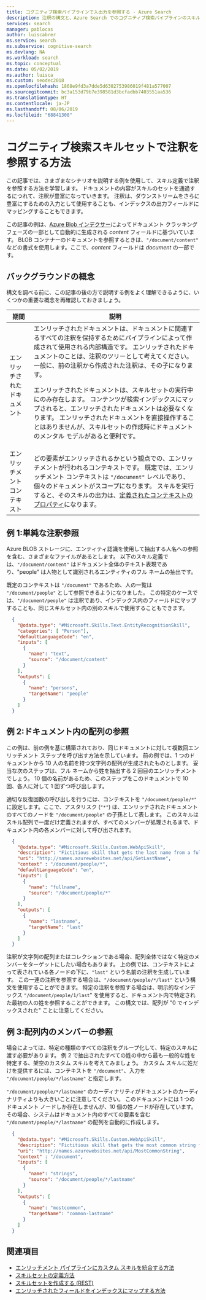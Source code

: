 ```yaml
---
title: コグニティブ検索パイプラインで入出力を参照する - Azure Search
description: 注釈の構文と、Azure Search でのコグニティブ検索パイプラインのスキルセットの入力と出力で注釈を参照する方法について説明します。
services: search
manager: pablocas
author: luiscabrer
ms.service: search
ms.subservice: cognitive-search
ms.devlang: NA
ms.workload: search
ms.topic: conceptual
ms.date: 05/02/2019
ms.author: luisca
ms.custom: seodec2018
ms.openlocfilehash: 1868e9fd3a7dde5d6302753986019f481a577007
ms.sourcegitcommit: bc3a153d79b7e398581d3bcfadbb7403551aa536
ms.translationtype: HT
ms.contentlocale: ja-JP
ms.lasthandoff: 08/06/2019
ms.locfileid: "68841308"
---
```

# <a name="how-to-reference-annotations-in-a-cognitive-search-skillset"></a>コグニティブ検索スキルセットで注釈を参照する方法

この記事では、さまざまなシナリオを説明する例を使用して、スキル定義で注釈を参照する方法を学習します。 ドキュメントの内容がスキルのセットを通過するにつれて、注釈が豊富になっていきます。 注釈は、ダウンストリームをさらに豊富にするための入力として使用することも、インデックスの出力フィールドにマッピングすることもできます。 
 
この記事の例は、[Azure Blob インデクサー](search-howto-indexing-azure-blob-storage.md)によってドキュメント クラッキング フェーズの一部として自動的に生成される *content* フィールドに基づいています。 BLOB コンテナーのドキュメントを参照するときは、`"/document/content"` などの書式を使用します。ここで、*content* フィールドは *document* の一部です。 

## <a name="background-concepts"></a>バックグラウンドの概念

構文を調べる前に、この記事の後の方で説明する例をよく理解できるように、いくつかの重要な概念を再確認しておきましょう。

| 期間 | 説明 |
|------|-------------|
| エンリッチされたドキュメント | エンリッチされたドキュメントは、ドキュメントに関連するすべての注釈を保持するためにパイプラインによって作成されて使用される内部構造です。 エンリッチされたドキュメントのことは、注釈のツリーとして考えてください。 一般に、前の注釈から作成された注釈は、その子になります。<p/>エンリッチされたドキュメントは、スキルセットの実行中にのみ存在します。 コンテンツが検索インデックスにマップされると、エンリッチされたドキュメントは必要なくなります。 エンリッチされたドキュメントを直接操作することはありませんが、スキルセットの作成時にドキュメントのメンタル モデルがあると便利です。 |
| エンリッチメント コンテキスト | どの要素がエンリッチされるかという観点での、エンリッチメントが行われるコンテキストです。 既定では、エンリッチメント コンテキストは `"/document"` レベルであり、個々のドキュメントがスコープになります。 スキルを実行すると、そのスキルの出力は、[定義されたコンテキストのプロパティ](#example-2)になります。|

<a name="example-1"></a>
## <a name="example-1-simple-annotation-reference"></a>例 1:単純な注釈参照

Azure BLOB ストレージに、エンティティ認識を使用して抽出する人名への参照を含む、さまざまなファイルがあるとします。 以下のスキル定義では、`"/document/content"` はドキュメント全体のテキスト表現であり、"people" は人物として識別されるエンティティのフル ネームの抽出です。

既定のコンテキストは `"/document"` であるため、人の一覧は `"/document/people"` として参照できるようになりました。 この特定のケースでは、`"/document/people"` は注釈であり、インデックス内のフィールドにマップすることも、同じスキルセット内の別のスキルで使用することもできます。

```json
  {
    "@odata.type": "#Microsoft.Skills.Text.EntityRecognitionSkill",
    "categories": [ "Person"],
    "defaultLanguageCode": "en",
    "inputs": [
      {
        "name": "text",
        "source": "/document/content"
      }
    ],
    "outputs": [
      {
        "name": "persons",
        "targetName": "people"
      }
    ]
  }
```

<a name="example-2"></a>

## <a name="example-2-reference-an-array-within-a-document"></a>例 2:ドキュメント内の配列の参照

この例は、前の例を基に構築されており、同じドキュメントに対して複数回エンリッチメント ステップを呼び出す方法を示しています。 前の例では、1 つのドキュメントから 10 人の名前を持つ文字列の配列が生成されたものとします。 妥当な次のステップは、フル ネームから姓を抽出する 2 回目のエンリッチメントでしょう。 10 個の名前があるため、このステップをこのドキュメントで 10 回、各人に対して 1 回ずつ呼び出します。 

適切な反復回数の呼び出しを行うには、コンテキストを `"/document/people/*"` に設定します。ここで、アスタリスク (`"*"`) は、エンリッチされたドキュメントのすべてのノードを `"/document/people"` の子孫として表します。 このスキルはスキル配列で一度だけ定義されますが、すべてのメンバーが処理されるまで、ドキュメント内の各メンバーに対して呼び出されます。

```json
  {
    "@odata.type": "#Microsoft.Skills.Custom.WebApiSkill",
    "description": "Fictitious skill that gets the last name from a full name",
    "uri": "http://names.azurewebsites.net/api/GetLastName",
    "context" : "/document/people/*",
    "defaultLanguageCode": "en",
    "inputs": [
      {
        "name": "fullname",
        "source": "/document/people/*"
      }
    ],
    "outputs": [
      {
        "name": "lastname",
        "targetName": "last"
      }
    ]
  }
```

注釈が文字列の配列またはコレクションである場合、配列全体ではなく特定のメンバーをターゲットにしたい場合もあります。 上の例では、コンテキストによって表されている各ノードの下に、`"last"` という名前の注釈を生成しています。 この一連の注釈を参照する場合は、`"/document/people/*/last"` という構文を使用することができます。 特定の注釈を参照する場合は、明示的なインデックス `"/document/people/1/last`" を使用すると、ドキュメント内で特定された最初の人の姓を参照することができます。 この構文では、配列が "0 でインデックスされた" ことに注意してください。

<a name="example-3"></a>

## <a name="example-3-reference-members-within-an-array"></a>例 3:配列内のメンバーの参照

場合によっては、特定の種類のすべての注釈をグループ化して、特定のスキルに渡す必要があります。 例 2 で抽出されたすべての姓の中から最も一般的な姓を特定する、架空のカスタム スキルを考えてみましょう。 カスタム スキルに姓だけを提供するには、コンテキストを `"/document"`、入力を `"/document/people/*/lastname"` と指定します。

`"/document/people/*/lastname"` のカーディナリティがドキュメントのカーディナリティよりも大きいことに注意してください。 このドキュメントには 1 つのドキュメント ノードしか存在しませんが、10 個の姓ノードが存在しています。 その場合、システムはドキュメント内のすべての要素を含む `"/document/people/*/lastname"` の配列を自動的に作成します。

```json
  {
    "@odata.type": "#Microsoft.Skills.Custom.WebApiSkill",
    "description": "Fictitious skill that gets the most common string from an array of strings",
    "uri": "http://names.azurewebsites.net/api/MostCommonString",
    "context" : "/document",
    "inputs": [
      {
        "name": "strings",
        "source": "/document/people/*/lastname"
      }
    ],
    "outputs": [
      {
        "name": "mostcommon",
        "targetName": "common-lastname"
      }
    ]
  }
```



## <a name="see-also"></a>関連項目
+ [エンリッチメント パイプラインにカスタム スキルを統合する方法](cognitive-search-custom-skill-interface.md)
+ [スキルセットの定義方法](cognitive-search-defining-skillset.md)
+ [スキルセットを作成する (REST)](https://docs.microsoft.com/rest/api/searchservice/create-skillset)
+ [エンリッチされたフィールドをインデックスにマップする方法](cognitive-search-output-field-mapping.md)

